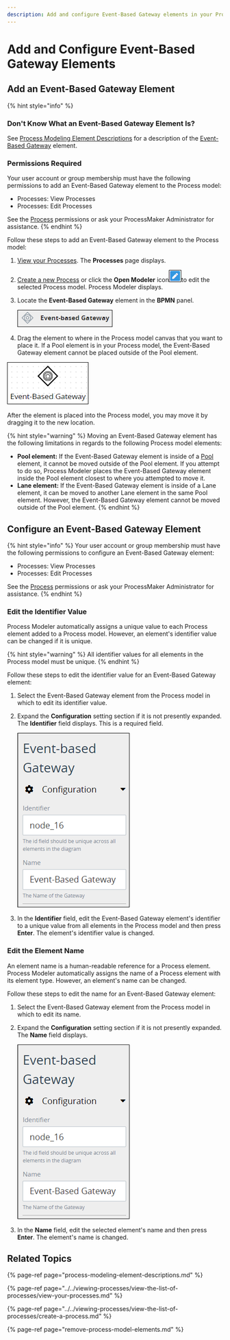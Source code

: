 ```yaml
---
description: Add and configure Event-Based Gateway elements in your Process model.
---
```


# Add and Configure Event-Based Gateway Elements

## Add an Event-Based Gateway Element

{% hint style="info" %}
### Don't Know What an Event-Based Gateway Element Is?

See [Process Modeling Element Descriptions](process-modeling-element-descriptions.md) for a description of the [Event-Based Gateway](process-modeling-element-descriptions.md#event-based-gateway) element.

### Permissions Required

Your user account or group membership must have the following permissions to add an Event-Based Gateway element to the Process model:

* Processes: View Processes
* Processes: Edit Processes

See the [Process](../../../processmaker-administration/permission-descriptions-for-users-and-groups.md#processes) permissions or ask your ProcessMaker Administrator for assistance.
{% endhint %}

Follow these steps to add an Event-Based Gateway element to the Process model:

1. [View your Processes](https://processmaker.gitbook.io/processmaker-4-community/-LPblkrcFWowWJ6HZdhC/~/drafts/-LRhVZm0ddxDcGGdN5ZN/primary/designing-processes/viewing-processes/view-the-list-of-processes/view-your-processes#view-all-processes). The **Processes** page displays.
2. [Create a new Process](../../viewing-processes/view-the-list-of-processes/create-a-process.md) or click the **Open Modeler** icon![](../../../.gitbook/assets/open-modeler-edit-icon-processes-page-processes.png)to edit the selected Process model. Process Modeler displays.
3. Locate the **Event-Based Gateway** element in the **BPMN** panel.  

   ![](../../../.gitbook/assets/event-based-gateway-bpmn-side-bar-process-modeler-processes.png)

4. Drag the element to where in the Process model canvas that you want to place it. If a Pool element is in your Process model, the Event-Based Gateway element cannot be placed outside of the Pool element.

![Event-Based Gateway element](../../../.gitbook/assets/event-based-gateway-in-process-modeler-processes.png)

After the element is placed into the Process model, you may move it by dragging it to the new location.

{% hint style="warning" %}
Moving an Event-Based Gateway element has the following limitations in regards to the following Process model elements:

* **Pool element:** If the Event-Based Gateway element is inside of a [Pool](process-modeling-element-descriptions.md#pool) element, it cannot be moved outside of the Pool element. If you attempt to do so, Process Modeler places the Event-Based Gateway element inside the Pool element closest to where you attempted to move it.
* **Lane element:** If the Event-Based Gateway element is inside of a Lane element, it can be moved to another Lane element in the same Pool element. However, the Event-Based Gateway element cannot be moved outside of the Pool element.
{% endhint %}

## Configure an Event-Based Gateway Element

{% hint style="info" %}
Your user account or group membership must have the following permissions to configure an Event-Based Gateway element:

* Processes: View Processes
* Processes: Edit Processes

See the [Process](../../../processmaker-administration/permission-descriptions-for-users-and-groups.md#processes) permissions or ask your ProcessMaker Administrator for assistance.
{% endhint %}

### Edit the Identifier Value

Process Modeler automatically assigns a unique value to each Process element added to a Process model. However, an element's identifier value can be changed if it is unique.

{% hint style="warning" %}
All identifier values for all elements in the Process model must be unique.
{% endhint %}

Follow these steps to edit the identifier value for an Event-Based Gateway element:

1. Select the Event-Based Gateway element from the Process model in which to edit its identifier value.
2. Expand the **Configuration** setting section if it is not presently expanded. The **Identifier** field displays. This is a required field.  

   ![](../../../.gitbook/assets/identifier-event-based-gateway-process-modeler-processes.png)

3. In the **Identifier** field, edit the Event-Based Gateway element's identifier to a unique value from all elements in the Process model and then press **Enter**. The element's identifier value is changed.

### Edit the Element Name

An element name is a human-readable reference for a Process element. Process Modeler automatically assigns the name of a Process element with its element type. However, an element's name can be changed.

Follow these steps to edit the name for an Event-Based Gateway element:

1. Select the Event-Based Gateway element from the Process model in which to edit its name.
2. Expand the **Configuration** setting section if it is not presently expanded. The **Name** field displays.  

   ![](../../../.gitbook/assets/identifier-event-based-gateway-process-modeler-processes.png)

3. In the **Name** field, edit the selected element's name and then press **Enter**. The element's name is changed.

## Related Topics

{% page-ref page="process-modeling-element-descriptions.md" %}

{% page-ref page="../../viewing-processes/view-the-list-of-processes/view-your-processes.md" %}

{% page-ref page="../../viewing-processes/view-the-list-of-processes/create-a-process.md" %}

{% page-ref page="remove-process-model-elements.md" %}

